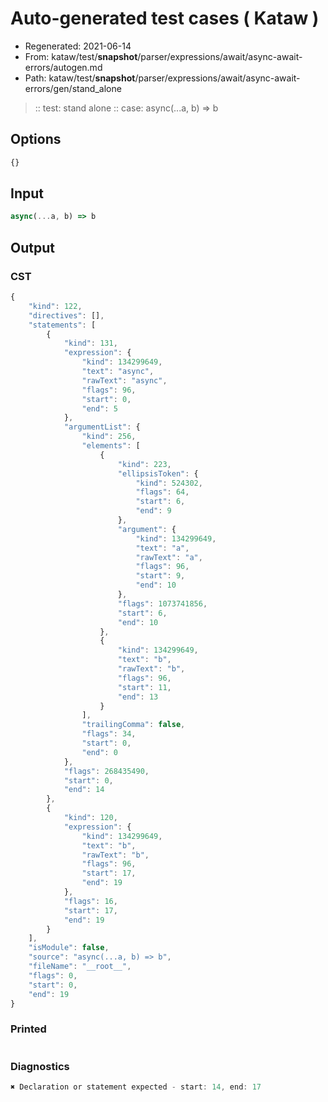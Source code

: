 # Auto-generated test cases ( Kataw )
- Regenerated: 2021-06-14
- From: kataw/test/__snapshot__/parser/expressions/await/async-await-errors/autogen.md
- Path: kataw/test/__snapshot__/parser/expressions/await/async-await-errors/gen/stand_alone
> :: test: stand alone
> :: case: async(...a, b) => b
## Options

`````js
{}
`````
## Input

`````js
async(...a, b) => b
`````
## Output

### CST

```javascript
{
    "kind": 122,
    "directives": [],
    "statements": [
        {
            "kind": 131,
            "expression": {
                "kind": 134299649,
                "text": "async",
                "rawText": "async",
                "flags": 96,
                "start": 0,
                "end": 5
            },
            "argumentList": {
                "kind": 256,
                "elements": [
                    {
                        "kind": 223,
                        "ellipsisToken": {
                            "kind": 524302,
                            "flags": 64,
                            "start": 6,
                            "end": 9
                        },
                        "argument": {
                            "kind": 134299649,
                            "text": "a",
                            "rawText": "a",
                            "flags": 96,
                            "start": 9,
                            "end": 10
                        },
                        "flags": 1073741856,
                        "start": 6,
                        "end": 10
                    },
                    {
                        "kind": 134299649,
                        "text": "b",
                        "rawText": "b",
                        "flags": 96,
                        "start": 11,
                        "end": 13
                    }
                ],
                "trailingComma": false,
                "flags": 34,
                "start": 0,
                "end": 0
            },
            "flags": 268435490,
            "start": 0,
            "end": 14
        },
        {
            "kind": 120,
            "expression": {
                "kind": 134299649,
                "text": "b",
                "rawText": "b",
                "flags": 96,
                "start": 17,
                "end": 19
            },
            "flags": 16,
            "start": 17,
            "end": 19
        }
    ],
    "isModule": false,
    "source": "async(...a, b) => b",
    "fileName": "__root__",
    "flags": 0,
    "start": 0,
    "end": 19
}
```

### Printed

```javascript

```

### Diagnostics

```javascript
✖ Declaration or statement expected - start: 14, end: 17

```

